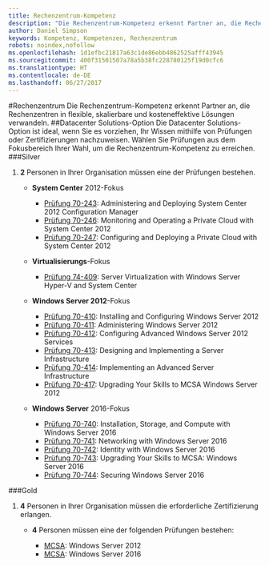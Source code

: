 ```yaml
---
title: Rechenzentrum-Kompetenz
description: "Die Rechenzentrum-Kompetenz erkennt Partner an, die Rechenzentren in flexible, skalierbare und kosteneffektive Lösungen verwandeln."
author: Daniel Simpson
keywords: Kompetenz, Kompetenzen, Rechenzentrum
robots: noindex,nofollow
ms.openlocfilehash: 1d1efbc21817a63c1de86ebb4862525afff43945
ms.sourcegitcommit: 400f31501507a78a5b38fc228780125f19d0cfc6
ms.translationtype: HT
ms.contentlocale: de-DE
ms.lasthandoff: 06/27/2017
---
```

#<a name="datacenter"></a>Rechenzentrum
Die Rechenzentrum-Kompetenz erkennt Partner an, die Rechenzentren in flexible, skalierbare und kosteneffektive Lösungen verwandeln.
##<a name="datacenter-solutions-option"></a>Datacenter Solutions-Option
Die Datacenter Solutions-Option ist ideal, wenn Sie es vorziehen, Ihr Wissen mithilfe von Prüfungen oder Zertifizierungen nachzuweisen. Wählen Sie Prüfungen aus dem Fokusbereich Ihrer Wahl, um die Rechenzentrum-Kompetenz zu erreichen.
###<a name="silver"></a>Silver
1. **2** Personen in Ihrer Organisation müssen eine der Prüfungen bestehen.

    - **System Center** 2012-Fokus

        - [Prüfung 70-243](https://www.microsoft.com/en-us/learning/exam-70-243.aspx): Administering and Deploying System Center 2012 Configuration Manager
        - [Prüfung 70-246](https://www.microsoft.com/en-us/learning/exam-70-246.aspx): Monitoring and Operating a Private Cloud with System Center 2012
        - [Prüfung 70-247](https://www.microsoft.com/en-us/learning/exam-70-247.aspx): Configuring and Deploying a Private Cloud with System Center 2012

    - **Virtualisierungs**-Fokus

        - [Prüfung 74-409](https://www.microsoft.com/en-us/learning/exam-74-409.aspx): Server Virtualization with Windows Server Hyper-V and System Center

    - **Windows Server 2012**-Fokus

        - [Prüfung 70-410](https://www.microsoft.com/en-us/learning/exam-70-410.aspx): Installing and Configuring Windows Server 2012
        - [Prüfung 70-411](https://www.microsoft.com/en-us/learning/exam-70-411.aspx): Administering Windows Server 2012
        - [Prüfung 70-412](https://www.microsoft.com/en-us/learning/exam-70-412.aspx): Configuring Advanced Windows Server 2012 Services
        - [Prüfung 70-413](https://www.microsoft.com/en-us/learning/exam-70-413.aspx): Designing and Implementing a Server Infrastructure
        - [Prüfung 70-414](https://www.microsoft.com/en-us/learning/exam-70-414.aspx): Implementing an Advanced Server Infrastructure
        - [Prüfung 70-417](https://www.microsoft.com/en-us/learning/exam-70-417.aspx): Upgrading Your Skills to MCSA Windows Server 2012

    - **Windows Server** 2016-Fokus
        - [Prüfung 70-740](https://www.microsoft.com/en-us/learning/exam-70-740.aspx): Installation, Storage, and Compute with Windows Server 2016
        - [Prüfung 70-741](https://www.microsoft.com/en-us/learning/exam-70-741.aspx): Networking with Windows Server 2016
        - [Prüfung 70-742](https://www.microsoft.com/en-us/learning/exam-70-742.aspx): Identity with Windows Server 2016
        - [Prüfung 70-743](https://www.microsoft.com/en-us/learning/exam-70-743.aspx): Upgrading Your Skills to MCSA: Windows Server 2016
        - [Prüfung 70-744](https://www.microsoft.com/en-us/learning/exam-70-744.aspx): Securing Windows Server 2016

###<a name="gold"></a>Gold
1. **4** Personen in Ihrer Organisation müssen die erforderliche Zertifizierung erlangen.

    - **4** Personen müssen eine der folgenden Prüfungen bestehen:

        - [MCSA](https://www.microsoft.com/en-us/learning/mcsa-windows-server-certification.aspx): Windows Server 2012
        - [MCSA](https://www.microsoft.com/en-us/learning/mcsa-windows-server-2016-certification.aspx): Windows Server 2016
